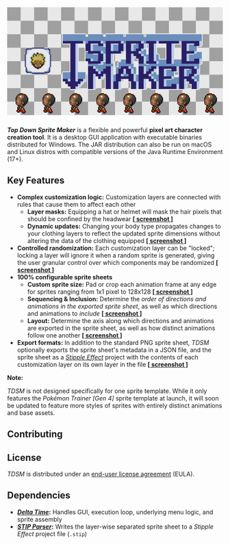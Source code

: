 # ![Top Down Sprite Maker](https://raw.githubusercontent.com/jbunke/tdsm-art/refs/heads/master/_tdsm/logo/banner.gif)

***Top Down Sprite Maker*** is a flexible and powerful **pixel art character creation tool**. It is a desktop GUI application with executable binaries distributed for Windows. The JAR distribution can also be run on macOS and Linux distros with compatible versions of the Java Runtime Environment (17+).

<!-- TODO - link buttons: buy on Itch, art repo, changelog, roadmap -->

## Key Features

* **Complex customization logic:** Customization layers are connected with rules that cause them to affect each other
  * **Layer masks:** Equipping a hat or helmet will mask the hair pixels that should be confined by the headwear [**[ screenshot ]**](TODO)
  * **Dynamic updates:** Changing your body type propagates changes to your clothing layers to reflect the updated sprite dimensions without altering the data of the clothing equipped [**[ screenshot ]**](TODO)
* **Controlled randomization:** Each customization layer can be "locked"; locking a layer will ignore it when a random sprite is generated, giving the user granular control over which components may be randomized [**[ screenshot ]**](TODO)
* **100% configurable sprite sheets**
  * **Custom sprite size:** Pad or crop each animation frame at any edge for sprites ranging from 1x1 pixel to 128x128 [**[ screenshot ]**](TODO)
  * **Sequencing & Inclusion:** Determine the *order of directions and animations in the exported sprite sheet*, as well as which directions and animations to *include* [**[ screenshot ]**](TODO)
  * **Layout:** Determine the axis along which directions and animations are exported in the sprite sheet, as well as how distinct animations follow one another [**[ screenshot ]**](TODO)
* **Export formats:** In addition to the standard PNG sprite sheet, *TDSM* optionally exports the sprite sheet's metadata in a JSON file, and the sprite sheet as a [*Stipple Effect*]() project with the contents of each customization layer on its own layer in the file [**[ screenshot ]**](TODO)

**Note:**

*TDSM* is not designed specifically for one sprite template. While it only features the *Pokémon Trainer \[Gen 4\]* sprite template at launch, it will soon be updated to feature more styles of sprites with entirely distinct animations and base assets.

## Contributing

<!-- TODO -->

## License

*TDSM* is distributed under an [end-user license agreement](TODO) (EULA).

## Dependencies

* **[_Delta Time_](TODO):** Handles GUI, execution loop, underlying menu logic, and sprite assembly
* **[_STIP Parser_](TODO):** Writes the layer-wise separated sprite sheet to a *Stipple Effect* project file (`.stip`)